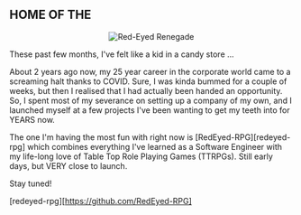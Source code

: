 ## HOME OF THE

<p align="center"><img src="https://i.imgur.com/eB7BhO9.png" alt="Red-Eyed Renegade" /></p>

These past few months, I've felt like a kid in a candy store ...

About 2 years ago now, my 25 year career in the corporate world came to a screaming halt thanks to COVID.  Sure, I was kinda bummed for a couple of weeks, but then I realised that I had actually been handed an opportunity.  So, I spent most of my severance on setting up a company of my own, and I launched myself at a few projects I've been wanting to get my teeth into for YEARS now.

The one I'm having the most fun with right now is [RedEyed-RPG][redeyed-rpg] which combines everything I've learned as a Software Engineer with my life-long love of Table Top Role Playing Games (TTRPGs).  Still early days, but VERY close to launch.

Stay tuned!

[redeyed-rpg][https://github.com/RedEyed-RPG]

<!--
**Ragdata/Ragdata** is a ✨ _special_ ✨ repository because its `README.md` (this file) appears on your GitHub profile.

Here are some ideas to get you started:

- 🔭 I’m currently working on ...
- 🌱 I’m currently learning ...
- 👯 I’m looking to collaborate on ...
- 🤔 I’m looking for help with ...
- 💬 Ask me about ...
- 📫 How to reach me: ...
- 😄 Pronouns: ...
- ⚡ Fun fact: ...
-->

<!--
These past couple of months, I've felt like a kid in a candy store ...

You see, a couple of months ago my 23+ year career in the corporate world came to a screaming halt thanks to COVID. Sure, I was kinda bummed for a couple of weeks, but then I realised that I had actually been handed an opportunity. So, I spent most of my severance on setting up a company of my own, and I've been thinking very hard about the projects that I want to work on moving forward.

So far, I've settled on the [**ISPConfig Web Hosting Control Panel**](https://www.ispconfig.org/), and the [**GRAV flat-file CMS**](https://getgrav.org/). As far as I'm concerned, they're two very exciting products that dont get nearly the attention they deserve. So, I'm going to be spending the next several months / years devoting my efforts to building up a collection of addons and complimentary products to support - what I think - are very worthy projects.

My current projects are:

- The [**ISPC-Kit Monorep**](https://github.com/Ragdata/ispc-monorepo)
  - A collection of packages centered around the [ISPC-Kit Server Setup Suite](https://github.com/Ragdata/ispc-kit) which allows you to start with a fresh install of Ubuntu-20.04 and build a world-class hosting appliance PACKED with some of the best Open Source products available today!

- The [**BashBits Function Library**](https://github.com/Ragdata/bash-bits)
  - While building `ISPC-Kit` - which was really the first time I had attempted to use Bash in any meaningful kind of way - I realised that Bash had really come of age and was quite a formiddable scripting language in its own right now. Most of the elements of `BashBits` started out as library files within `ISPC-Kit`, but I figured I could polish them up a little bit and turn them into a kind of pseudo-framework for my future Bash 'applications'. -->
